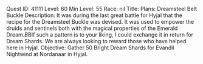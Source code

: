 Quest ID: 41111
Level: 60
Min Level: 55
Race: nil
Title: Plans: Dreamsteel Belt Buckle
Description: It was during the last great battle for Hyjal that the recipe for the Dreamsteel Buckle was devised. It was used to empower the druids and sentinels both with the magical properties of the Emerald Dream.$B$BIf such a pattern is to your liking, I could exchange it in return for Dream Shards. We are always looking to reward those who have helped here in Hyjal.
Objective: Gather 50 Bright Dream Shards for Evandil Nightwind at Nordanaar in Hyjal.
